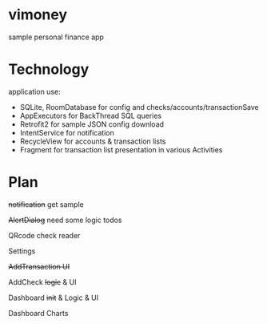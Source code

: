 # vimoney
sample personal finance app

# Technology
application use:
* SQLite, RoomDatabase for config and checks/accounts/transactionSave
* AppExecutors for BackThread SQL queries
* Retrofit2 for sample JSON config download
* IntentService for notification
* RecycleView for accounts & transaction lists
* Fragment for transaction list presentation in various Activities

# Plan
~~notification~~ get sample

~~AlertDialog~~ need some logic todos

QRcode check reader

Settings

~~AddTransaction UI~~

AddCheck ~~logic~~ & UI

Dashboard ~~init~~ & Logic & UI

Dashboard Charts


